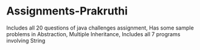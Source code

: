 # Assignments-Prakruthi
Includes all 20 questions of java challenges assignment,
Has some sample problems in Abstraction, Multiple Inheritance,
Includes all 7 programs involving String 

